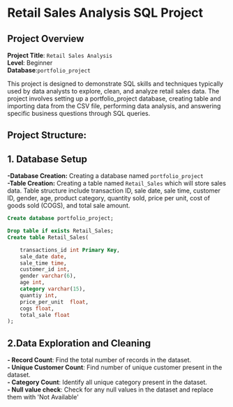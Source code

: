 # Retail Sales Analysis SQL Project
## Project Overview

**Project Title**: `Retail Sales Analysis`  
**Level**: Beginner  
**Database**:`portfolio_project`


This project is designed to demonstrate SQL skills and techniques typically used by data analysts to explore, clean, and analyze retail sales data. The project involves setting up a portfolio_project database, creating table and importing data from the CSV file, performing  data analysis, and answering specific business questions through SQL queries.

## **Project Structure:**  
## 1. Database Setup  
**-Database Creation:** Creating a database named `portfolio_project`  
**-Table Creation:** Creating a table named `Retail_Sales` which will store sales data. Table structure include transaction ID, sale date, sale time, customer ID, gender, age, product category, quantity sold, price per unit, cost of goods sold (COGS), and total sale amount.

```sql
Create database portfolio_project;

Drop table if exists Retail_Sales;
Create table Retail_Sales(

	transactions_id	int Primary Key,
	sale_date date,
	sale_time time,
	customer_id	int,
	gender varchar(6),
	age	int,
	category varchar(15),	
	quantiy	int,
	price_per_unit	float,
	cogs float,
	total_sale float
);
```

## 2.Data Exploration and Cleaning  
**- Record Count**: Find the total number of records in the dataset.  
**- Unique Customer Count**: Find number of unique customer present in the dataset.  
**- Category Count**: Identify all unique category present in the dataset.  
**- Null value check**: Check for any null values in the dataset and replace them with 'Not Available'  


